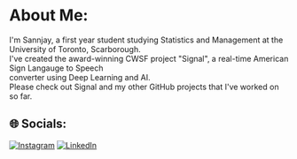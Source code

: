 # About Me:
I'm Sannjay, a first year student studying Statistics and Management at the University of Toronto, Scarborough. <br>I've created the award-winning CWSF project "Signal", a real-time American Sign Langauge to Speech<br>converter using Deep Learning and AI. <br>Please check out Signal and my other GitHub projects that I've worked on<br>so far.


## 🌐 Socials:
[![Instagram](https://img.shields.io/badge/Instagram-%23E4405F.svg?logo=Instagram&logoColor=white)](https://instagram.com/snjyyk) [![LinkedIn](https://img.shields.io/badge/LinkedIn-%230077B5.svg?logo=linkedin&logoColor=white)](https://linkedin.com/in/sannjaykarthikeyan27/)

